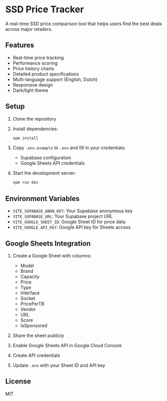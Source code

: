 # SSD Price Tracker

A real-time SSD price comparison tool that helps users find the best deals across major retailers.

## Features

- Real-time price tracking
- Performance scoring
- Price history charts
- Detailed product specifications
- Multi-language support (English, Dutch)
- Responsive design
- Dark/light theme

## Setup

1. Clone the repository
2. Install dependencies:
   ```bash
   npm install
   ```
3. Copy `.env.example` to `.env` and fill in your credentials:
   - Supabase configuration
   - Google Sheets API credentials

4. Start the development server:
   ```bash
   npm run dev
   ```

## Environment Variables

- `VITE_SUPABASE_ANON_KEY`: Your Supabase anonymous key
- `VITE_SUPABASE_URL`: Your Supabase project URL
- `VITE_GOOGLE_SHEET_ID`: Google Sheet ID for price data
- `VITE_GOOGLE_API_KEY`: Google API key for Sheets access

## Google Sheets Integration

1. Create a Google Sheet with columns:
   - Model
   - Brand
   - Capacity
   - Price
   - Type
   - Interface
   - Socket
   - PricePerTB
   - Vendor
   - URL
   - Score
   - IsSponsored

2. Share the sheet publicly
3. Enable Google Sheets API in Google Cloud Console
4. Create API credentials
5. Update `.env` with your Sheet ID and API key

## License

MIT
